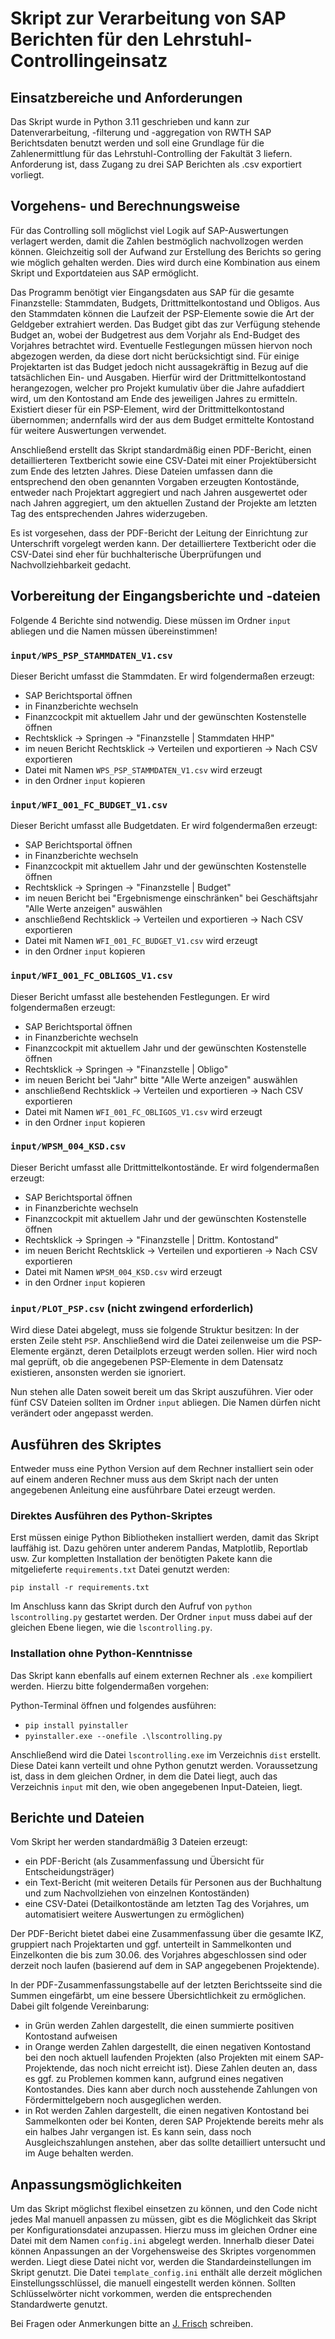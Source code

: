 # Skript zur Verarbeitung von SAP Berichten für den Lehrstuhl-Controllingeinsatz

## Einsatzbereiche und Anforderungen

Das Skript wurde in Python 3.11 geschrieben und kann zur Datenverarbeitung, -filterung und -aggregation 
von RWTH SAP Berichtsdaten benutzt werden und soll eine Grundlage für die Zahlenermittlung
für das Lehrstuhl-Controlling der Fakultät 3 liefern. Anforderung ist, dass
Zugang zu drei SAP Berichten als .csv exportiert vorliegt.

## Vorgehens- und Berechnungsweise

Für das Controlling soll möglichst viel Logik auf SAP-Auswertungen verlagert werden, damit die Zahlen bestmöglich nachvollzogen werden können. Gleichzeitig soll der Aufwand zur Erstellung des Berichts so gering wie möglich gehalten werden. Dies wird durch eine Kombination aus einem Skript und Exportdateien aus SAP ermöglicht.

Das Programm benötigt vier Eingangsdaten aus SAP für die gesamte Finanzstelle: Stammdaten, Budgets, Drittmittelkontostand und Obligos. Aus den Stammdaten können die Laufzeit der PSP-Elemente sowie die Art der Geldgeber extrahiert werden. Das Budget gibt das zur Verfügung stehende Budget an, wobei der Budgetrest aus dem Vorjahr als End-Budget des Vorjahres betrachtet wird. Eventuelle Festlegungen müssen hiervon noch abgezogen werden, da diese dort nicht berücksichtigt sind. Für einige Projektarten ist das Budget jedoch nicht aussagekräftig in Bezug auf die tatsächlichen Ein- und Ausgaben. Hierfür wird der Drittmittelkontostand herangezogen, welcher pro Projekt kumulativ über die Jahre aufaddiert wird, um den Kontostand am Ende des jeweiligen Jahres zu ermitteln. Existiert dieser für ein PSP-Element, wird der Drittmittelkontostand übernommen; andernfalls wird der aus dem Budget ermittelte Kontostand für weitere Auswertungen verwendet.

Anschließend erstellt das Skript standardmäßig einen PDF-Bericht, einen detaillierteren Textbericht sowie eine CSV-Datei mit einer Projektübersicht zum Ende des letzten Jahres. Diese Dateien umfassen dann die entsprechend den oben genannten Vorgaben erzeugten Kontostände, entweder nach Projektart aggregiert und nach Jahren ausgewertet oder nach Jahren aggregiert, um den aktuellen Zustand der Projekte am letzten Tag des entsprechenden Jahres widerzugeben.

Es ist vorgesehen, dass der PDF-Bericht der Leitung der Einrichtung zur Unterschrift vorgelegt werden kann. Der detailliertere Textbericht oder die CSV-Datei sind eher für buchhalterische Überprüfungen und Nachvollziehbarkeit gedacht. 


## Vorbereitung der Eingangsberichte und -dateien

Folgende 4 Berichte sind notwendig. Diese müssen im Ordner `input` abliegen und
die Namen müssen übereinstimmen!

### `input/WPS_PSP_STAMMDATEN_V1.csv`
Dieser Bericht umfasst die Stammdaten. Er wird folgendermaßen erzeugt:
- SAP Berichtsportal öffnen
- in Finanzberichte wechseln
- Finanzcockpit mit aktuellem Jahr und der gewünschten Kostenstelle öffnen
- Rechtsklick → Springen → "Finanzstelle | Stammdaten HHP"
- im neuen Bericht Rechtsklick → Verteilen und exportieren → Nach CSV exportieren
- Datei mit Namen `WPS_PSP_STAMMDATEN_V1.csv` wird erzeugt
- in den Ordner `input` kopieren

### `input/WFI_001_FC_BUDGET_V1.csv`
Dieser Bericht umfasst alle Budgetdaten. Er wird folgendermaßen erzeugt:
- SAP Berichtsportal öffnen
- in Finanzberichte wechseln
- Finanzcockpit mit aktuellem Jahr und der gewünschten Kostenstelle öffnen
- Rechtsklick → Springen → "Finanzstelle | Budget"
- im neuen Bericht bei "Ergebnismenge einschränken" bei Geschäftsjahr "Alle Werte anzeigen" auswählen
- anschließend Rechtsklick → Verteilen und exportieren → Nach CSV exportieren
- Datei mit Namen `WFI_001_FC_BUDGET_V1.csv` wird erzeugt
- in den Ordner `input` kopieren

### `input/WFI_001_FC_OBLIGOS_V1.csv`
Dieser Bericht umfasst alle bestehenden Festlegungen. Er wird folgendermaßen erzeugt:
- SAP Berichtsportal öffnen
- in Finanzberichte wechseln
- Finanzcockpit mit aktuellem Jahr und der gewünschten Kostenstelle öffnen
- Rechtsklick → Springen → "Finanzstelle | Obligo"
- im neuen Bericht bei "Jahr" bitte "Alle Werte anzeigen" auswählen
- anschließend Rechtsklick → Verteilen und exportieren → Nach CSV exportieren
- Datei mit Namen `WFI_001_FC_OBLIGOS_V1.csv` wird erzeugt
- in den Ordner `input` kopieren


### `input/WPSM_004_KSD.csv`
Dieser Bericht umfasst alle Drittmittelkontostände. Er wird folgendermaßen erzeugt:
- SAP Berichtsportal öffnen
- in Finanzberichte wechseln
- Finanzcockpit mit aktuellem Jahr und der gewünschten Kostenstelle öffnen
- Rechtsklick → Springen → "Finanzstelle | Drittm. Kontostand"
- im neuen Bericht Rechtsklick → Verteilen und exportieren → Nach CSV exportieren
- Datei mit Namen `WPSM_004_KSD.csv` wird erzeugt
- in den Ordner `input` kopieren

### `input/PLOT_PSP.csv` (nicht zwingend erforderlich)
Wird diese Datei abgelegt, muss sie folgende Struktur besitzen: In der ersten Zeile steht `PSP`. 
Anschließend wird die Datei zeilenweise um die PSP-Elemente ergänzt, deren Detailplots erzeugt werden sollen. 
Hier wird noch mal geprüft, ob die angegebenen PSP-Elemente in dem Datensatz existieren, ansonsten werden 
sie ignoriert.


Nun stehen alle Daten soweit bereit um das Skript auszuführen. Vier oder fünf CSV Dateien sollten
im Ordner `input` abliegen. Die Namen dürfen nicht verändert oder angepasst werden.  

## Ausführen des Skriptes

Entweder muss eine Python Version auf dem Rechner installiert sein oder auf einem anderen
Rechner muss aus dem Skript nach der unten angegebenen Anleitung eine ausführbare Datei
erzeugt werden.

### Direktes Ausführen des Python-Skriptes

Erst müssen einige Python Bibliotheken installiert werden, damit das Skript lauffähig ist. Dazu gehören unter anderem
Pandas, Matplotlib, Reportlab usw. Zur kompletten Installation der benötigten Pakete kann die mitgelieferte 
`requirements.txt` Datei genutzt werden:

`pip install -r requirements.txt`

Im Anschluss kann das Skript durch den Aufruf von `python lscontrolling.py` gestartet werden. Der Ordner `input` muss
dabei auf der gleichen Ebene liegen, wie die `lscontrolling.py`.

### Installation ohne Python-Kenntnisse

Das Skript kann ebenfalls auf einem externen Rechner als `.exe` kompiliert werden. 
Hierzu bitte folgendermaßen vorgehen:

Python-Terminal öffnen und folgendes ausführen:
- `pip install pyinstaller`
- `pyinstaller.exe --onefile .\lscontrolling.py`

Anschließend wird die Datei `lscontrolling.exe` im Verzeichnis `dist` erstellt. Diese Datei
kann verteilt und ohne Python genutzt werden. Voraussetzung ist, dass in dem gleichen
Ordner, in dem die Datei liegt, auch das Verzeichnis `input` mit den, wie oben
angegebenen Input-Dateien, liegt.

## Berichte und Dateien

Vom Skript her werden standardmäßig 3 Dateien erzeugt:
- ein PDF-Bericht (als Zusammenfassung und Übersicht für Entscheidungsträger)
- ein Text-Bericht (mit weiteren Details für Personen aus der Buchhaltung und zum Nachvollziehen von einzelnen Kontoständen)
- eine CSV-Datei (Detailkontostände am letzten Tag des Vorjahres, um automatisiert weitere Auswertungen zu ermöglichen)

Der PDF-Bericht bietet dabei eine Zusammenfassung über die gesamte IKZ, gruppiert nach Projektarten und ggf. unterteilt
in Sammelkonten und Einzelkonten die bis zum 30.06. des Vorjahres abgeschlossen sind oder derzeit noch laufen (basierend 
auf dem in SAP angegebenen Projektende).

In der PDF-Zusammenfassungstabelle auf der letzten Berichtsseite sind die Summen eingefärbt, um eine bessere 
Übersichtlichkeit zu ermöglichen. Dabei gilt folgende Vereinbarung:
- in Grün werden Zahlen dargestellt, die einen summierte positiven Kontostand aufweisen
- in Orange werden Zahlen dargestellt, die einen negativen Kontostand bei den noch aktuell laufenden Projekten (also Projekten
mit einem SAP-Projektende, das noch nicht erreicht ist). Diese Zahlen deuten an, dass es ggf. zu Problemen kommen kann,
aufgrund eines negativen Kontostandes. Dies kann aber durch noch ausstehende Zahlungen von Fördermittelgebern noch ausgeglichen werden.
- in Rot werden Zahlen dargestellt, die einen negativen Kontostand bei Sammelkonten oder bei Konten, deren SAP Projektende
bereits mehr als ein halbes Jahr vergangen ist. Es kann sein, dass noch Ausgleichszahlungen anstehen, aber das sollte detailliert
untersucht und im Auge behalten werden.

## Anpassungsmöglichkeiten

Um das Skript möglichst flexibel einsetzen zu können, und den Code nicht jedes Mal manuell anpassen zu müssen, gibt es 
die Möglichkeit das Skript per Konfigurationsdatei anzupassen. Hierzu muss im gleichen Ordner eine Datei mit dem Namen 
`config.ini` abgelegt werden. Innerhalb dieser Datei können Anpassungen an der Vorgehensweise des Skriptes vorgenommen 
werden. Liegt diese Datei nicht vor, werden die Standardeinstellungen im Skript genutzt. Die Datei `template_config.ini`
enthält alle derzeit möglichen Einstellungsschlüssel, die manuell eingestellt werden können. Sollten Schlüsselwörter 
nicht vorkommen, werden die entsprechenden Standardwerte genutzt.


Bei Fragen oder Anmerkungen bitte an [J. Frisch](mailto:frisch@e3d.rwth-aachen.de) schreiben.

